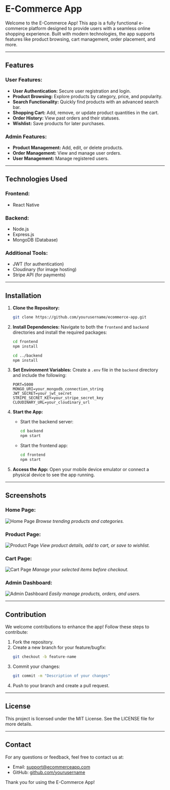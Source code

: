 # E-Commerce App

Welcome to the E-Commerce App! This app is a fully functional e-commerce platform designed to provide users with a seamless online shopping experience. Built with modern technologies, the app supports features like product browsing, cart management, order placement, and more.

---

## Features

### User Features:
- **User Authentication:** Secure user registration and login.
- **Product Browsing:** Explore products by category, price, and popularity.
- **Search Functionality:** Quickly find products with an advanced search bar.
- **Shopping Cart:** Add, remove, or update product quantities in the cart.
- **Order History:** View past orders and their statuses.
- **Wishlist:** Save products for later purchases.

### Admin Features:
- **Product Management:** Add, edit, or delete products.
- **Order Management:** View and manage user orders.
- **User Management:** Manage registered users.

---

## Technologies Used

### Frontend:
- React Native

### Backend:
- Node.js
- Express.js
- MongoDB (Database)

### Additional Tools:
- JWT (for authentication)
- Cloudinary (for image hosting)
- Stripe API (for payments)

---

## Installation

1. **Clone the Repository:**
   ```bash
   git clone https://github.com/yourusername/ecommerce-app.git
   ```

2. **Install Dependencies:**
   Navigate to both the `frontend` and `backend` directories and install the required packages:
   ```bash
   cd frontend
   npm install

   cd ../backend
   npm install
   ```

3. **Set Environment Variables:**
   Create a `.env` file in the `backend` directory and include the following:
   ```env
   PORT=5000
   MONGO_URI=your_mongodb_connection_string
   JWT_SECRET=your_jwt_secret
   STRIPE_SECRET_KEY=your_stripe_secret_key
   CLOUDINARY_URL=your_cloudinary_url
   ```

4. **Start the App:**
   - Start the backend server:
     ```bash
     cd backend
     npm start
     ```
   - Start the frontend app:
     ```bash
     cd frontend
     npm start
     ```

5. **Access the App:**
   Open your mobile device emulator or connect a physical device to see the app running.

---

## Screenshots

### Home Page:
![Home Page](screenshots/home_page.png)
*Browse trending products and categories.*

### Product Page:
![Product Page](screenshots/product_page.png)
*View product details, add to cart, or save to wishlist.*

### Cart Page:
![Cart Page](screenshots/cart_page.png)
*Manage your selected items before checkout.*

### Admin Dashboard:
![Admin Dashboard](screenshots/admin_dashboard.png)
*Easily manage products, orders, and users.*

---

## Contribution

We welcome contributions to enhance the app! Follow these steps to contribute:
1. Fork the repository.
2. Create a new branch for your feature/bugfix:
   ```bash
   git checkout -b feature-name
   ```
3. Commit your changes:
   ```bash
   git commit -m "Description of your changes"
   ```
4. Push to your branch and create a pull request.

---

## License

This project is licensed under the MIT License. See the LICENSE file for more details.

---

## Contact

For any questions or feedback, feel free to contact us at:
- Email: support@ecommerceapp.com
- GitHub: [github.com/yourusername](https://github.com/yourusername)

Thank you for using the E-Commerce App!

